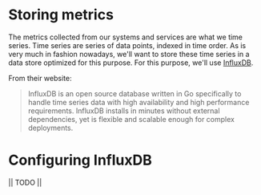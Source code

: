 # Storing metrics
The metrics collected from our systems and services are what we time series. Time series are series of data points, indexed in time order. 
As is very much in fashion nowadays, we'll want to store these time series in a data store optimized for this purpose. For this purpose, we'll
use [InfluxDB](https://www.influxdata.com/time-series-platform/influxdb/).

From their website:
> InfluxDB is an open source database written in Go specifically to handle time series data with high availability and high performance requirements. InfluxDB installs in minutes without external dependencies, yet is flexible and scalable enough for complex deployments.

# Configuring InfluxDB
|| TODO ||
